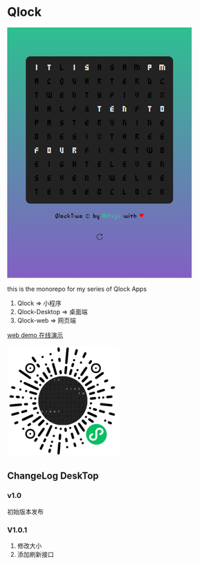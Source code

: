 # Qlock

![Desktop](/packages/qlock-desktop/public/desktop.png)

this is the monorepo for my series of Qlock Apps

1. Qlock => 小程序
2. Qlock-Desktop => 桌面端
3. Qlock-web => 网页端

[web demo 在线演示](https://qlock-web.vercel.app/)

![qrcode](/packages/qlock/static/images/mp.jpg)

## ChangeLog DeskTop

### v1.0 

初始版本发布

### V1.0.1
1. 修改大小
2. 添加刷新接口